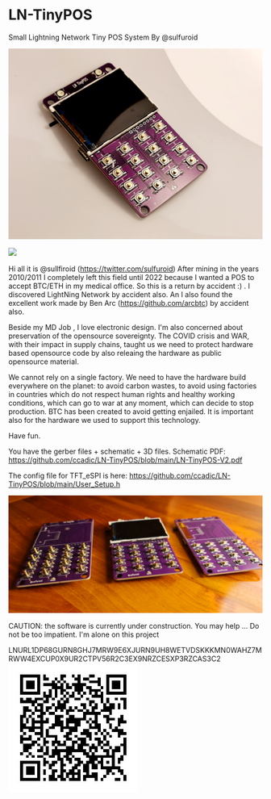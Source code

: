 # LN-TinyPOS
Small Lightning Network Tiny POS System
By @sulfuroid

![Tiny Little LN POS](https://github.com/ccadic/LN-TinyPOS/blob/main/photos/lnpos3.jpg)

<img src="https://github.com/ccadic/LN-TinyPOS/blob/main/photos/lnpos1.gif">


Hi all it is @sullfiroid (https://twitter.com/sulfuroid)
After mining in the years 2010/2011 I completely left this field until 2022 because I wanted a POS to accept BTC/ETH in my medical office.
So this is a return by accident :) . I discovered LightNing Network by accident also. An I also found the excellent work made by Ben Arc (https://github.com/arcbtc) by accident also.

Beside my MD Job , I love electronic design.
I'm also concerned about preservation of the opensource sovereignty. The COVID crisis and WAR, with their impact in supply chains, taught us we need to protect hardware based opensource code by also releaing the hardware as public opensource material.

We cannot rely on a single factory. We need to have the hardware build everywhere on the planet: to avoid carbon wastes, to avoid using factories in countries which do not respect human rights and healthy working conditions, which can go to war at any moment, which can decide to stop production. BTC has been created to avoid getting enjailed. It is important also for the hardware we used to support this technology.

Have fun.

You have the gerber files + schematic + 3D files.
Schematic PDF: https://github.com/ccadic/LN-TinyPOS/blob/main/LN-TinyPOS-V2.pdf

The config file for TFT_eSPI is here: https://github.com/ccadic/LN-TinyPOS/blob/main/User_Setup.h

![Tiny Little LN POS](https://github.com/ccadic/LN-TinyPOS/blob/main/photos/lnpo5.jpg)


CAUTION: the software is currently under construction. You may help ... Do not be too impatient. I'm alone on this project 

LNURL1DP68GURN8GHJ7MRW9E6XJURN9UH8WETVDSKKKMN0WAHZ7MRWW4EXCUP0X9UR2CTPV56R2C3EX9NRZCESXP3RZCAS3C2
![Tiny Little LN POS](https://github.com/ccadic/LN-TinyPOS/blob/main/tips-1.jpg)






